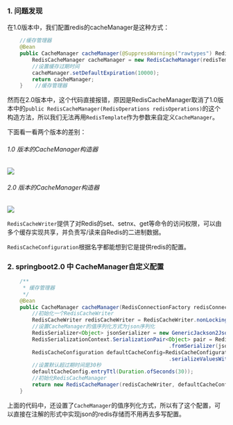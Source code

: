 
###   1. 问题发现
在1.0版本中，我们配置redis的cacheManager是这种方式：
```java
    //缓存管理器
    @Bean
    public CacheManager cacheManager(@SuppressWarnings("rawtypes") RedisTemplate redisTemplate) {
        RedisCacheManager cacheManager = new RedisCacheManager(redisTemplate);
        //设置缓存过期时间
        cacheManager.setDefaultExpiration(10000);
        return cacheManager;
    }    //缓存管理器
```
然而在2.0版本中，这个代码直接报错，原因是RedisCacheManager取消了1.0版本中的`public RedisCacheManager(RedisOperations redisOperations)`的这个构造方法，所以我们无法再用`RedisTemplate`作为参数来自定义`CacheManager`。

下面看一看两个版本的差别：

######   1.0 版本的CacheManager构造器
![](https://upload-images.jianshu.io/upload_images/5786888-4b9cd30262f4cec9.png?imageMogr2/auto-orient/strip%7CimageView2/2/w/1240)

######   2.0 版本的CacheManager构造器
![](https://upload-images.jianshu.io/upload_images/5786888-0b8cd322165452c1.png?imageMogr2/auto-orient/strip%7CimageView2/2/w/1240)

`RedisCacheWriter`提供了对Redis的set、setnx、get等命令的访问权限，可以由多个缓存实现共享，并负责写/读来自Redis的二进制数据。

`RedisCacheConfiguration`根据名字都能想到它是提供redis的配置。


###   2. springboot2.0 中 CacheManager自定义配置
```java
    /**
     * 缓存管理器
     */
    @Bean
    public CacheManager cacheManager(RedisConnectionFactory redisConnectionFactory) {
        //初始化一个RedisCacheWriter
        RedisCacheWriter redisCacheWriter = RedisCacheWriter.nonLockingRedisCacheWriter(redisConnectionFactory);
        //设置CacheManager的值序列化方式为json序列化
        RedisSerializer<Object> jsonSerializer = new GenericJackson2JsonRedisSerializer();
        RedisSerializationContext.SerializationPair<Object> pair = RedisSerializationContext.SerializationPair
                                                    .fromSerializer(jsonSerializer);
        RedisCacheConfiguration defaultCacheConfig=RedisCacheConfiguration.defaultCacheConfig()
                                                    .serializeValuesWith(pair);
        //设置默认超过期时间是30秒
        defaultCacheConfig.entryTtl(Duration.ofSeconds(30));
        //初始化RedisCacheManager
        return new RedisCacheManager(redisCacheWriter, defaultCacheConfig);
    }
```
上面的代码中，还设置了`CacheManager`的值序列化方式，所以有了这个配置，可以直接在注解的形式中实现json的redis存储而不用再去多写配置。
